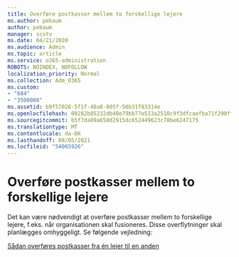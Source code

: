 ```yaml
---
title: Overføre postkasser mellem to forskellige lejere
ms.author: pebaum
author: pebaum
manager: scotv
ms.date: 04/21/2020
ms.audience: Admin
ms.topic: article
ms.service: o365-administration
ROBOTS: NOINDEX, NOFOLLOW
localization_priority: Normal
ms.collection: Adm_O365
ms.custom:
- "684"
- "3500008"
ms.assetid: b9f57026-5f1f-48a8-805f-56b31f83314e
ms.openlocfilehash: 00282b85232db48e79bb77e513a2510c9f3dfcaefba71f290ff9fbfe98b98673
ms.sourcegitcommit: b5f7da89a650d2915dc652449623c78be6247175
ms.translationtype: MT
ms.contentlocale: da-DK
ms.lasthandoff: 08/05/2021
ms.locfileid: "54065926"
---
```

# <a name="migrate-mailboxes-between-two-different-tenants"></a>Overføre postkasser mellem to forskellige lejere

Det kan være nødvendigt at overføre postkasser mellem to forskellige lejere, f.eks. når organisationen skal fusioneres. Disse overflytninger skal planlægges omhyggeligt. Se følgende vejledning:
  
[Sådan overføres postkasser fra én lejer til en anden](https://docs.microsoft.com/Exchange/mailbox-migration/migrate-mailboxes-across-tenants)
  